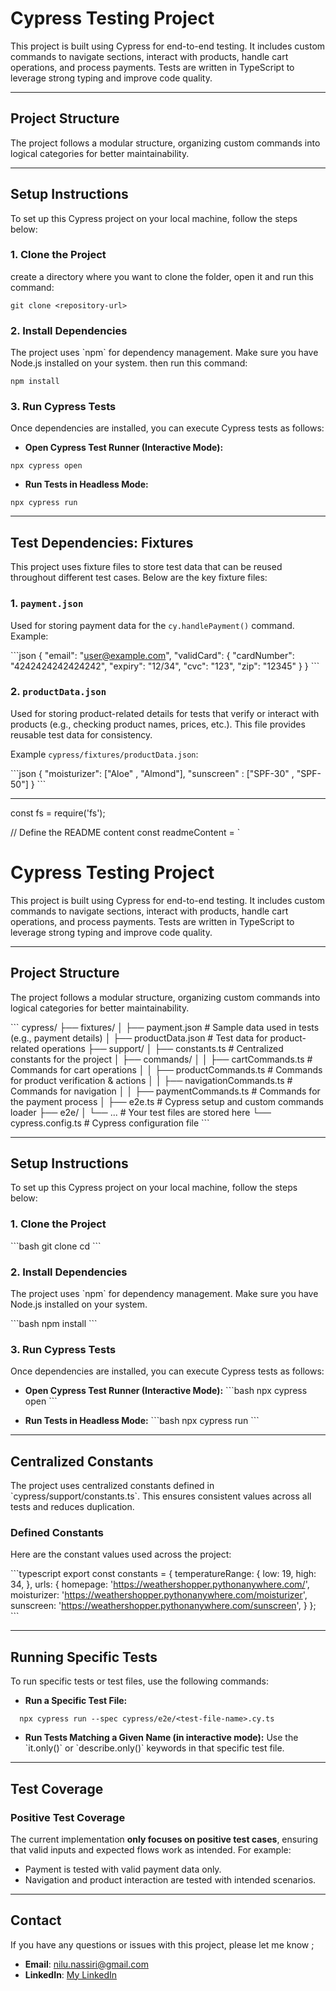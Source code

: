 # Cypress Testing Project

This project is built using Cypress for end-to-end testing. It includes custom commands to navigate sections, interact with products, handle cart operations, and process payments. Tests are written in TypeScript to leverage strong typing and improve code quality.

---

## **Project Structure**

The project follows a modular structure, organizing custom commands into logical categories for better maintainability.

---

## **Setup Instructions**

To set up this Cypress project on your local machine, follow the steps below:

### **1. Clone the Project**
create a directory where you want to clone the folder, open it and run this command:
```
git clone <repository-url>
```

### **2. Install Dependencies**
The project uses \`npm\` for dependency management. Make sure you have Node.js installed on your system. then run this command:

```
npm install
```


### **3. Run Cypress Tests**
Once dependencies are installed, you can execute Cypress tests as follows:

- **Open Cypress Test Runner (Interactive Mode):**
 
```  
npx cypress open
```


- **Run Tests in Headless Mode:**

```  
npx cypress run
```

---

## **Test Dependencies: Fixtures**

This project uses fixture files to store test data that can be reused throughout different test cases. Below are the key fixture files:

### **1. `payment.json`**
Used for storing payment data for the `cy.handlePayment()` command. Example:

\`\`\`json
{
"email": "user@example.com",
"validCard": {
"cardNumber": "4242424242424242",
"expiry": "12/34",
"cvc": "123",
"zip": "12345"
}
}
\`\`\`

### **2. `productData.json`**
Used for storing product-related details for tests that verify or interact with products (e.g., checking product names, prices, etc.). This file provides reusable test data for consistency.

Example `cypress/fixtures/productData.json`:

\`\`\`json
{
"moisturizer": ["Aloe" , "Almond"],
"sunscreen" : ["SPF-30" , "SPF-50"]
}
\`\`\`

---

const fs = require('fs');

// Define the README content
const readmeContent = `
# Cypress Testing Project

This project is built using Cypress for end-to-end testing. It includes custom commands to navigate sections, interact with products, handle cart operations, and process payments. Tests are written in TypeScript to leverage strong typing and improve code quality.

---

## **Project Structure**

The project follows a modular structure, organizing custom commands into logical categories for better maintainability.

\`\`\`
cypress/
├── fixtures/
│   ├── payment.json         # Sample data used in tests (e.g., payment details)
│   ├── productData.json     # Test data for product-related operations
├── support/
│   ├── constants.ts         # Centralized constants for the project
│   ├── commands/
│   │   ├── cartCommands.ts          # Commands for cart operations
│   │   ├── productCommands.ts       # Commands for product verification & actions
│   │   ├── navigationCommands.ts    # Commands for navigation
│   │   ├── paymentCommands.ts       # Commands for the payment process
│   ├── e2e.ts                # Cypress setup and custom commands loader
├── e2e/
│   └── ...                   # Your test files are stored here
└── cypress.config.ts          # Cypress configuration file
\`\`\`

---

## **Setup Instructions**

To set up this Cypress project on your local machine, follow the steps below:

### **1. Clone the Project**
\`\`\`bash
git clone <repository-url>
cd <project-folder>
\`\`\`

### **2. Install Dependencies**
The project uses \`npm\` for dependency management. Make sure you have Node.js installed on your system.

\`\`\`bash
npm install
\`\`\`

### **3. Run Cypress Tests**
Once dependencies are installed, you can execute Cypress tests as follows:

- **Open Cypress Test Runner (Interactive Mode):**
  \`\`\`bash
  npx cypress open
  \`\`\`

- **Run Tests in Headless Mode:**
  \`\`\`bash
  npx cypress run
  \`\`\`

---

## **Centralized Constants**

The project uses centralized constants defined in \`cypress/support/constants.ts\`. This ensures consistent values across all tests and reduces duplication.

### **Defined Constants**
Here are the constant values used across the project:

\`\`\`typescript
export const constants = {
temperatureRange: {
low: 19,
high: 34,
},
urls: {
homepage: 'https://weathershopper.pythonanywhere.com/',
moisturizer: 'https://weathershopper.pythonanywhere.com/moisturizer',
sunscreen: 'https://weathershopper.pythonanywhere.com/sunscreen',
}
};
\`\`\`

---

## **Running Specific Tests**

To run specific tests or test files, use the following commands:

- **Run a Specific Test File:**
```
  npx cypress run --spec cypress/e2e/<test-file-name>.cy.ts
```

- **Run Tests Matching a Given Name (in interactive mode):**
  Use the \`it.only()\` or \`describe.only()\` keywords in that specific test file.

---

## **Test Coverage**

### **Positive Test Coverage**
The current implementation **only focuses on positive test cases**, ensuring that valid inputs and expected flows work as intended. For example:
- Payment is tested with valid payment data only.
- Navigation and product interaction are tested with intended scenarios.

---

## **Contact**

If you have any questions or issues with this project, please let me know ;

- **Email**: [nilu.nassiri@gmail.com](mailto:nilu.nassiri@gmail.com)
- **LinkedIn**: [My LinkedIn](https://www.linkedin.com/in/nilu-nassiri)

